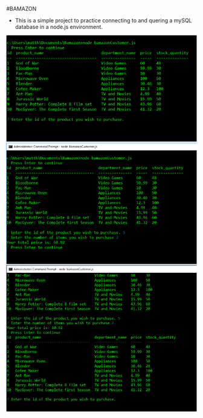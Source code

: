 #BAMAZON

* This is a simple project to practice connecting to and quering a mySQL database in a node.js environment. 

![Image of Products table](/screenshots/ProductsTable.png)
![Image of User Input](/screenshots/Userinput.png)
![Image of Updated Table](/screenshots/Tableupdated.png)